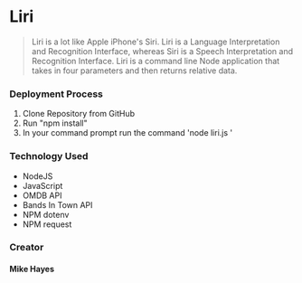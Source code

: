 # Liri

 >Liri is a lot like Apple iPhone's Siri.  Liri is a Language Interpretation and Recognition Interface, whereas Siri is a Speech Interpretation and Recognition Interface. Liri is a command line Node application that takes in four parameters and then returns relative data. 

### Deployment Process

1. Clone Repository from GitHub
2. Run "npm install"
3. In your command prompt run the command 'node liri.js <instruction from above>'

### Technology Used
- NodeJS
- JavaScript
- OMDB API
- Bands In Town API
- NPM dotenv
- NPM request



### Creator

#### Mike Hayes